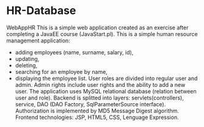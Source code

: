 # HR-Database
WebAppHR
This is a simple web application created as an exercise after completing a JavaEE course (JavaStart.pl).
This is a simple human resource management application:
- adding employees (name, surname, salary, id), 
- updating, 
- deleting, 
- searching for an employee by name, 
- displaying the employee list.
User roles are divided into regular user and admin. Admin rights include user rights and the ability to add a new user.
The application uses MySQL relational database (relation between user and role).
Backend is splitted into layers: servlets(controllers), service, DAO (DAO Factory, SqlParameterSource interface).
Authorization is implemented by MD5 Message Digest algorithm.
Frontend technologies: JSP, HTML5, CSS, Lenguage Expression.

